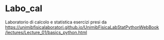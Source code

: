 # Labo_cal
Laboratorio di calcolo e statistica
esercizi presi da https://unimibfisicalaboratori.github.io/UnimibFisicaLabStatPythonWebBook/lectures/Lecture_01/basics_python.html
